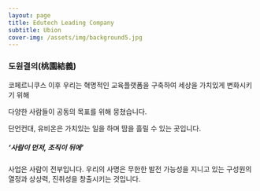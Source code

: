 ```yaml
---
layout: page
title: Edutech Leading Company
subtitle: Ubion
cover-img: /assets/img/background5.jpg
---
```


### 도원결의(桃園結義)

코페르니쿠스 이후 우리는 혁명적인 교육플랫폼을 구축하여 세상을 가치있게 변화시키기 위해

다양한 사람들이 공동의 목표를 위해 뭉쳤습니다.

단언컨대, 유비온은 가치있는 일을 하며 땀을 흘릴 수 있는 곳입니다.



##### ‘사람이 먼저, 조직이 뒤에’

사업은 사람이 전부입니다. 우리의 사명은 무한한 발전 가능성을 지니고 있는 구성원의 열정과 상상력, 진취성을 창출시키는 것입니다.

